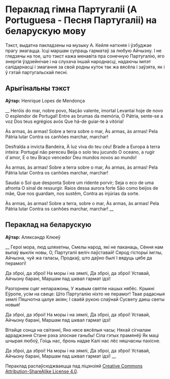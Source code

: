 # Пераклад гімна Партугаліі (A Portuguesa - Песня Партугаліі) на беларускую мову

Тэкст, выдатна пакладзены на музыку А. Кейля натхняе і ўзбуджае прагу змагацца. Ісці маршам супраць гарматаў за любую Айчызну. І не гледзячы на тое, што тэкст кажа менавіта пра сонечную Партугалію, яго энергія ўздзейнічае і на слухача іншай народнасці, надаючы імпэт салідарнасці і змагання за свой родны куток так жа вясёла і заўзята, як і ў гэтай партугальскай песні.

## Арыгінальны тэкст

**Аўтар:** Henrique Lopes de Mendonça

__
Heróis do mar, nobre povo,
Nação valente, imortal
Levantai hoje de novo
O esplendor de Portugal!
Entre as brumas da memória,
Ó Pátria, sente-se a voz
Dos teus egrégios avós
Que há-de guiar-te à vitória!

Às armas, às armas!
Sobre a terra sobre o mar,
Às armas, às armas!
Pela Pátria lutar
Contra os canhões marchar, marchar!

Desfralda a invicta Bandeira,
À luz viva do teu céu!
Brade a Europa à terra inteira:
Portugal não pereceu
Beija o solo teu jucundo
O oceano, a rugir d\`amor,
E o teu Braço vencedor
Deu mundos novos ao mundo!

Às armas, às armas!
Sobre a terra sobre o mar,
Às armas, às armas!
Pela Pátria lutar
Contra os canhões marchar, marchar!

Saudai o Sol que desponta
Sobre um ridente porvir;
Seja o eco de uma afronta
O sinal de ressurgir.
Raios dessa aurora forte
São como beijos de mãe,
Que nos guardam, nos sustêm,
Contra as injúrias da sorte.

Às armas, às armas!
Sobre a terra, sobre o mar,
Às armas, às armas!
Pela Pátria lutar
Contra os canhões marchar, marchar!
__

## Пераклад на беларускую

**Аўтар:** Аляксандр Клюеў

__
Героі мора, люд шляхетны,
Смелы народ, які не паканаць,
Сёння нам выпаў выклік новы,
О, Партугаліі веліч паўставай!
Сярод гісторыі імглы,
Айчызна, чуй жа галасы,
Продкаў, што даўно былі
І вядуць цябе да перамогі!

Да зброі, да зброі!
На моры і на зямлі,
Да зброі, да зброі!
Уставай, Айчызну барані,
Маршам пад шквал гармат ідзі!

Разгорнем сцяг непаражоны,
У жывым святле нашых нябёс.
Крыкні Еўропе, усім на свеце:
Што Партугалію ніхто не перамог!
Твае радасныя землі
Пяшчотна цалуе акіян;
І сваёй рукою слаўнай
Сусвету даеш светы новыя!

Да зброі, да зброі!
На моры і на зямлі,
Да зброі, да зброі!
Уставай, Айчызну барані,
Маршам пад шквал гармат ідзі!

Вітайце сонца на світанні,
Яно нясе вясёлыя часы;
Няхай сігналам адраджэння
Стане рэха злоснае ганьбы!
Сіла гэтых прамянёў
Як маці шчырая любоў,
Гоіць нас, бронь надае
Калі нас лёс няшчасны пахісне.

Да зброі, да зброі!
На моры і на зямлі,
Да зброі, да зброі!
Уставай, Айчызну барані,
Маршам пад шквал гармат ідзі!
__

Пераклад распаўсюджваецца пад ліцэнзіяй [Creative Commons Attribution-ShareAlike License 4.0](https://creativecommons.org/licenses/by-sa/4.0/deed.be).

